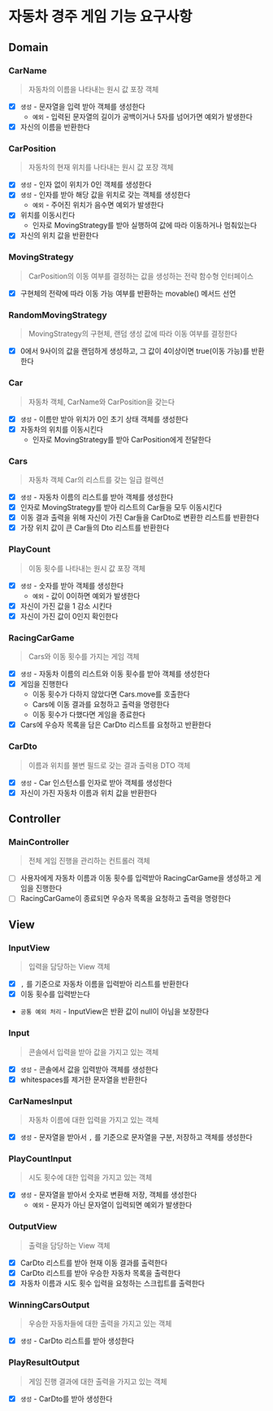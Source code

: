 # 자동차 경주 게임 기능 요구사항

## Domain
### CarName
> 자동차의 이름을 나타내는 원시 값 포장 객체
- [x] `생성` - 문자열을 입력 받아 객체를 생성한다 
  - `예외` - 입력된 문자열의 길이가 공백이거나 5자를 넘어가면 예외가 발생한다
- [x] 자신의 이름을 반환한다

### CarPosition
> 자동차의 현재 위치를 나타내는 원시 값 포장 객체
- [x] `생성` - 인자 없이 위치가 0인 객체를 생성한다
- [x] `생성` - 인자를 받아 해당 값을 위치로 갖는 객체를 생성한다
  - `예외` - 주어진 위치가 음수면 예외가 발생한다
- [x] 위치를 이동시킨다
  - 인자로 MovingStrategy를 받아 실행하여 값에 따라 이동하거나 멈춰있는다
- [x] 자신의 위치 값을 반환한다

### MovingStrategy
> CarPosition의 이동 여부를 결정하는 값을 생성하는 전략 함수형 인터페이스
- [x] 구현체의 전략에 따라 이동 가능 여부를 반환하는 movable() 메서드 선언

### RandomMovingStrategy
> MovingStrategy의 구현체, 랜덤 생성 값에 따라 이동 여부를 결정한다
- [x] 0에서 9사이의 값을 랜덤하게 생성하고, 그 값이 4이상이면 true(이동 가능)를 반환한다

### Car
> 자동차 객체, CarName와 CarPosition을 갖는다
- [x] `생성` - 이름만 받아 위치가 0인 초기 상태 객체를 생성한다
- [x] 자동차의 위치를 이동시킨다
  - 인자로 MovingStrategy를 받아 CarPosition에게 전달한다

### Cars
> 자동차 객체 Car의 리스트를 갖는 일급 컬렉션
- [x] `생성` - 자동차 이름의 리스트를 받아 객체를 생성한다
- [x] 인자로 MovingStrategy를 받아 리스트의 Car들을 모두 이동시킨다
- [x] 이동 결과 출력을 위해 자신이 가진 Car들을 CarDto로 변환한 리스트를 반환한다
- [x] 가장 위치 값이 큰 Car들의 Dto 리스트를 반환한다

### PlayCount
> 이동 횟수를 나타내는 원시 값 포장 객체
- [x] `생성` - 숫자를 받아 객체를 생성한다
  - `예외` - 값이 0이하면 예외가 발생한다
- [x] 자신이 가진 값을 1 감소 시킨다
- [x] 자신이 가진 값이 0인지 확인한다

### RacingCarGame
> Cars와 이동 횟수를 가지는 게임 객체
- [x] `생성` - 자동차 이름의 리스트와 이동 횟수를 받아 객체를 생성한다
- [x] 게임을 진행한다
  - 이동 횟수가 다하지 않았다면 Cars.move를 호출한다
  - Cars에 이동 결과를 요청하고 출력을 명령한다
  - 이동 횟수가 다했다면 게임을 종료한다
- [x] Cars에 우승자 목록을 담은 CarDto 리스트를 요청하고 반환한다

### CarDto
> 이름과 위치를 불변 필드로 갖는 결과 출력용 DTO 객체
- [x] `생성` - Car 인스턴스를 인자로 받아 객체를 생성한다
- [x] 자신이 가진 자동차 이름과 위치 값을 반환한다

## Controller
### MainController
> 전체 게임 진행을 관리하는 컨트롤러 객체
- [ ] 사용자에게 자동차 이름과 이동 횟수를 입력받아 RacingCarGame을 생성하고 게임을 진행한다
- [ ] RacingCarGame이 종료되면 우승자 목록을 요청하고 출력을 명령한다

## View
### InputView
> 입력을 담당하는 View 객체
- [x] `,` 를 기준으로 자동차 이름을 입력받아 리스트를 반환한다
- [x] 이동 횟수를 입력받는다
- `공통 예외 처리` - InputView은 반환 값이 null이 아님을 보장한다

### Input
> 콘솔에서 입력을 받아 값을 가지고 있는 객체
- [x] `생성` - 콘솔에서 값을 입력받아 객체를 생성한다
- [x] whitespaces를 제거한 문자열을 반환한다

### CarNamesInput
> 자동차 이름에 대한 입력을 가지고 있는 객체
- [x] `생성` - 문자열을 받아서 `,` 를 기준으로 문자열을 구분, 저장하고 객체를 생성한다

### PlayCountInput
> 시도 횟수에 대한 입력을 가지고 있는 객체
- [x] `생성` - 문자열을 받아서 숫자로 변환해 저장, 객체를 생성한다
  - `예외` - 문자가 아닌 문자열이 입력되면 예외가 발생한다

### OutputView
> 출력을 담당하는 View 객체
- [x] CarDto 리스트를 받아 현재 이동 결과를 출력한다
- [x] CarDto 리스트를 받아 우승한 자동차 목록을 출력한다
- [x] 자동차 이름과 시도 횟수 입력을 요청하는 스크립트를 출력한다

### WinningCarsOutput
> 우승한 자동차들에 대한 출력을 가지고 있는 객체
- [x] `생성` - CarDto 리스트를 받아 생성한다

### PlayResultOutput
> 게임 진행 결과에 대한 출력을 가지고 있는 객체
- [x] `생성` - CarDto를 받아 생성한다
